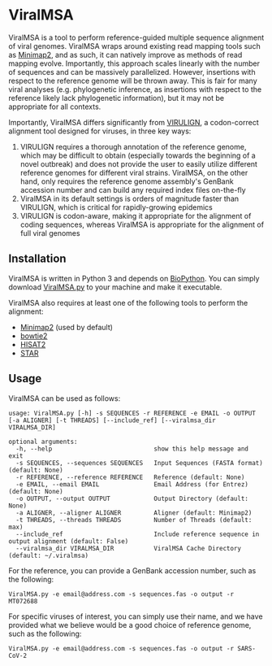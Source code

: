 # ViralMSA
ViralMSA is a tool to perform reference-guided multiple sequence alignment of viral genomes. ViralMSA wraps around existing read mapping tools such as [Minimap2](https://doi.org/10.1093/bioinformatics/bty191), and as such, it can natively improve as methods of read mapping evolve. Importantly, this approach scales linearly with the number of sequences and can be massively parallelized. However, insertions with respect to the reference genome will be thrown away. This is fair for many viral analyses (e.g. phylogenetic inference, as insertions with respect to the reference likely lack phylogenetic information), but it may not be appropriate for all contexts.

Importantly, ViralMSA differs significantly from [VIRULIGN](https://doi.org/10.1093/bioinformatics/bty851), a codon-correct alignment tool designed for viruses, in three key ways:

1. VIRULIGN requires a thorough annotation of the reference genome, which may be difficult to obtain (especially towards the beginning of a novel outbreak) and does not provide the user to easily utilize different reference genomes for different viral strains. ViralMSA, on the other hand, only requires the reference genome assembly's GenBank accession number and can build any required index files on-the-fly
2. ViralMSA in its default settings is orders of magnitude faster than VIRULIGN, which is critical for rapidly-growing epidemics
3. VIRULIGN is codon-aware, making it appropriate for the alignment of coding sequences, whereas ViralMSA is appropriate for the alignment of full viral genomes

## Installation
ViralMSA is written in Python 3 and depends on [BioPython](https://biopython.org/). You can simply download [ViralMSA.py](ViralMSA.py) to your machine and make it executable.

ViralMSA also requires at least one of the following tools to perform the alignment:

* [Minimap2](https://github.com/lh3/minimap2) (used by default)
* [bowtie2](http://bowtie-bio.sourceforge.net/bowtie2/index.shtml)
* [HISAT2](http://daehwankimlab.github.io/hisat2/)
* [STAR](https://github.com/alexdobin/STAR)

## Usage
ViralMSA can be used as follows:

```
usage: ViralMSA.py [-h] -s SEQUENCES -r REFERENCE -e EMAIL -o OUTPUT [-a ALIGNER] [-t THREADS] [--include_ref] [--viralmsa_dir VIRALMSA_DIR]

optional arguments:
  -h, --help                            show this help message and exit
  -s SEQUENCES, --sequences SEQUENCES   Input Sequences (FASTA format) (default: None)
  -r REFERENCE, --reference REFERENCE   Reference (default: None)
  -e EMAIL, --email EMAIL               Email Address (for Entrez) (default: None)
  -o OUTPUT, --output OUTPUT            Output Directory (default: None)
  -a ALIGNER, --aligner ALIGNER         Aligner (default: Minimap2)
  -t THREADS, --threads THREADS         Number of Threads (default: max)
  --include_ref                         Include reference sequence in output alignment (default: False)
  --viralmsa_dir VIRALMSA_DIR           ViralMSA Cache Directory (default: ~/.viralmsa)
```

For the reference, you can provide a GenBank accession number, such as the following:

```
ViralMSA.py -e email@address.com -s sequences.fas -o output -r MT072688
```

For specific viruses of interest, you can simply use their name, and we have provided what we believe would be a good choice of reference genome, such as the following:

```
ViralMSA.py -e email@address.com -s sequences.fas -o output -r SARS-CoV-2
```
